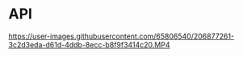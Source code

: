 # API




https://user-images.githubusercontent.com/65806540/206877261-3c2d3eda-d61d-4ddb-8ecc-b8f9f3414c20.MP4




